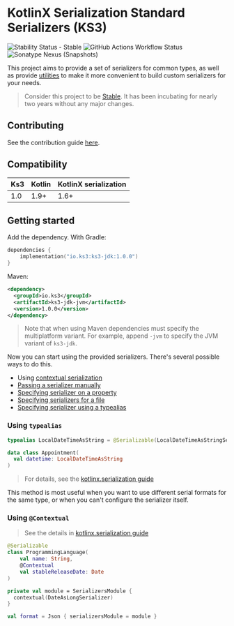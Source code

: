 # KotlinX Serialization Standard Serializers (KS3)
![Stability Status - Stable](https://kotl.in/badges/stable.svg)
![GitHub Actions Workflow Status](https://img.shields.io/github/actions/workflow/status/kantis/ks3/ci.yaml?branch=main)
![Sonatype Nexus (Snapshots)](https://img.shields.io/nexus/s/io.ks3/ks3-standard?label=latest%20&server=https%3A%2F%2Fs01.oss.sonatype.org)

This project aims to provide a set of serializers for common types, as well as provide [utilities](/doc/builders.md) to make it more convenient to build custom serializers for your needs.

> Consider this project to be [Stable](https://kotlinlang.org/docs/components-stability.html). It has been incubating for nearly two years without any major changes.

## Contributing
See the contribution guide [here](CONTRIBUTING.md).

## Compatibility

| Ks3 | Kotlin | KotlinX serialization |
|-----|--------|-----------------------|
| 1.0 | 1.9+   | 1.6+                  |

## Getting started

Add the dependency. With Gradle:

```kotlin
dependencies {
    implementation("io.ks3:ks3-jdk:1.0.0")
}
```

Maven:

```xml
<dependency>
  <groupId>io.ks3</groupId>
  <artifactId>ks3-jdk-jvm</artifactId>
  <version>1.0.0</version>
</dependency>
```

> Note that when using Maven dependencies must specify the multiplatform variant. For example, append `-jvm` to specify the JVM variant of `ks3-jdk`.

Now you can start using the provided serializers. There's several possible ways to do this.

* Using [contextual serialization](https://github.com/Kotlin/kotlinx.serialization/blob/1.4.1-release/docs/serializers.md#contextual-serialization)
* [Passing a serializer manually](https://github.com/Kotlin/kotlinx.serialization/blob/1.4.1-release/docs/serializers.md#passing-a-serializer-manually)
* [Specifying serializer on a property](https://github.com/Kotlin/kotlinx.serialization/blob/1.4.1-release/docs/serializers.md#specifying-serializer-on-a-property)
* [Specifying serializers for a file](https://github.com/Kotlin/kotlinx.serialization/blob/1.4.1-release/docs/serializers.md#specifying-serializers-for-a-file)
* [Specifying serializer using a typealias](https://github.com/Kotlin/kotlinx.serialization/blob/1.4.1-release/docs/serializers.md#specifying-serializer-globally-using-typealias)


### Using `typealias`

```kotlin
typealias LocalDateTimeAsString = @Serializable(LocalDateTimeAsStringSerializer::class) LocalDateTime

data class Appointment(
  val datetime: LocalDateTimeAsString
)
```

> For details, see the [kotlinx.serialization guide](https://github.com/Kotlin/kotlinx.serialization/blob/1.4.1-release/docs/serializers.md#specifying-serializer-globally-using-typealias)

This method is most useful when you want to use different serial formats for the same type, or when you can't configure the serializer itself.

### Using `@Contextual`

> See the details in [kotlinx.serialization guide](https://github.com/Kotlin/kotlinx.serialization/blob/1.4.1-release/docs/serializers.md#contextual-serialization)

```kotlin
@Serializable
class ProgrammingLanguage(
    val name: String,
    @Contextual
    val stableReleaseDate: Date
)

private val module = SerializersModule {
  contextual(DateAsLongSerializer)
}

val format = Json { serializersModule = module }
```

